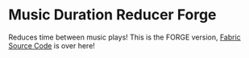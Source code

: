 # Music Duration Reducer Forge
 Reduces time between music plays!
 This is the FORGE version, [Fabric Source Code](https://github.com/LudoCrypt/Music-Duration-Reducer) is over here!
